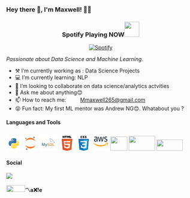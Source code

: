 ### Hey there 👋, I'm Maxwell! 👨‍💻

 
<div align="center">    
 
 ### Spotify Playing NOW<img src="https://img.icons8.com/glyph-neue/64/000000/earbud-headphones.png" width="40" height="40">
[![Spotify](https://novatorem2-pi.vercel.app/api/spotify)](https://open.spotify.com/playlist/5gPEnc8yEE5bmAn4IMEXBw)
</div>

_Passionate about Data Science and Machine Learning._

- ⚒️ I’m currently working as : Data Science Projects
- 💻 I’m currently learning: NLP 
- 👯 I’m looking to collaborate on data science/analytics  actvities
- 💬 Ask me about anything😊
- 📫 How to reach me: <img src="https://upload.wikimedia.org/wikipedia/commons/7/7e/Gmail_icon_%282020%29.svg" width="30" height="17"> 
 Mmaxwell265@gmail.com
- 😝 Fun fact: My first ML mentor was Andrew NG😊. Whatabout you ?

#### Languages and Tools 
<img src="https://raw.githubusercontent.com/github/explore/80688e429a7d4ef2fca1e82350fe8e3517d3494d/topics/python/python.png" width="40" height="40"> <img src="https://raw.githubusercontent.com/github/explore/80688e429a7d4ef2fca1e82350fe8e3517d3494d/topics/jupyter-notebook/jupyter-notebook.png" width="40" height="40"> <img src="https://raw.githubusercontent.com/github/explore/80688e429a7d4ef2fca1e82350fe8e3517d3494d/topics/mysql/mysql.png" width="50" height="46"> <img src="https://raw.githubusercontent.com/github/explore/80688e429a7d4ef2fca1e82350fe8e3517d3494d/topics/html/html.png" width="40" height="40"> <img src="https://raw.githubusercontent.com/github/explore/80688e429a7d4ef2fca1e82350fe8e3517d3494d/topics/css/css.png" width="40" height="40"> <img src="https://raw.githubusercontent.com/github/explore/80688e429a7d4ef2fca1e82350fe8e3517d3494d/topics/aws/aws.png" width="44" height="50"> <img src="https://upload.wikimedia.org/wikipedia/commons/c/cf/New_Power_BI_Logo.svg" width="45" height="38"> <img src="https://upload.wikimedia.org/wikipedia/commons/e/ec/Heroku_logo.svg" width="70" height="40">  <img src="https://upload.wikimedia.org/wikipedia/commons/3/3c/Flask_logo.svg" width="70" height="30">  

#### Social 

<a href="https://www.linkedin.com/in/maxwell-mensah-98a00216a/">
    <img src="https://img.shields.io/badge/linkedin-%230077B5.svg?&style=for-the-badge&logo=linkedin&logoColor=white" />
</a>

<img src="https://learncodeonline.in/gittwo.png" width="50" height="18">**〽️a❌!e**

             
